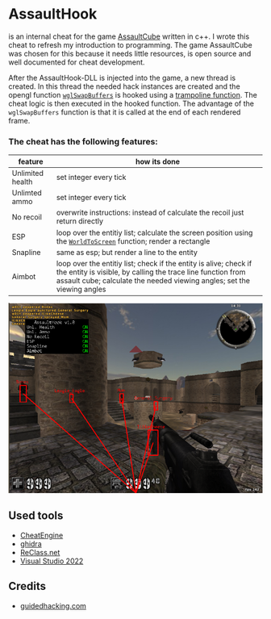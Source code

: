 # AssaultHook
is an internal cheat for the game [AssaultCube](https://github.com/assaultcube/AC) written in c++. I wrote this cheat to refresh my introduction to programming. The game AssaultCube was chosen for this because it needs little resources, is open source and well documented for cheat development.

After the AssaultHook-DLL is injected into the game, a new thread is created. In this thread the needed hack instances are created and the opengl function [`wglSwapBuffers`](https://docs.microsoft.com/en-us/windows/win32/api/wingdi/nf-wingdi-wglswaplayerbuffers) is hooked using a [trampoline function](http://jbremer.org/x86-api-hooking-demystified/#ah-trampoline). The cheat logic is then executed in the hooked function. The advantage of the `wglSwapBuffers` function is that it is called at the end of each rendered frame.

### The cheat has the following features:
| feature | how its done |
| --- | --- |
| Unlimited health | set integer every tick |
| Unlimted ammo | set integer every tick |
| No recoil | overwrite instructions: instead of calculate the recoil just return directly |
| ESP | loop over the entitiy list; calculate the screen position using the [`WorldToScreen`](https://guidedhacking.com/threads/world2screen-direct3d-and-opengl-worldtoscreen-functions.8044/) function; render a rectangle|
| Snapline | same as esp; but render a line to the entity |
| Aimbot | loop over the entitiy list; check if the entity is alive; check if the entity is visible, by calling the trace line function from assault cube; calculate the needed viewing angles; set the viewing angles |


![Screenshot](./img/screen.png "screenshot")

## Used tools
- [CheatEngine](https://cheatengine.org/)
- [ghidra](https://github.com/NationalSecurityAgency/ghidra)
- [ReClass.net](https://github.com/ReClassNET/ReClass.NET)
- [Visual Studio 2022](https://visualstudio.microsoft.com/de/)

## Credits
- [guidedhacking.com](https://guidedhacking.com)